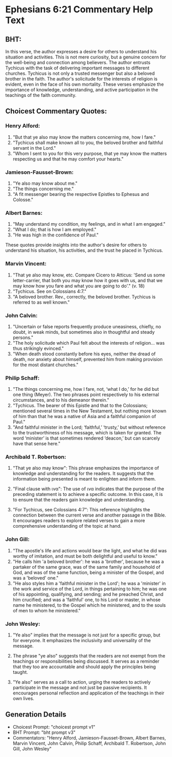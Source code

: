 # Ephesians 6:21 Commentary Help Text

## BHT:
In this verse, the author expresses a desire for others to understand his situation and activities. This is not mere curiosity, but a genuine concern for the well-being and connection among believers. The author entrusts Tychicus with the task of delivering important messages to different churches. Tychicus is not only a trusted messenger but also a beloved brother in the faith. The author's solicitude for the interests of religion is evident, even in the face of his own mortality. These verses emphasize the importance of knowledge, understanding, and active participation in the teachings of the faith community.

## Choicest Commentary Quotes:
### Henry Alford:
1. "But that ye also may know the matters concerning me, how I fare." 
2. "Tychicus shall make known all to you, the beloved brother and faithful servant in the Lord." 
3. "Whom I sent to you for this very purpose, that ye may know the matters respecting us and that he may comfort your hearts."

### Jamieson-Fausset-Brown:
1. "Ye also may know about me."
2. "The things concerning me."
3. "A fit messenger bearing the respective Epistles to Ephesus and Colosse."

### Albert Barnes:
1. "May understand my condition, my feelings, and in what I am engaged."
2. "What I do; that is how I am employed."
3. "He was high in the confidence of Paul."

These quotes provide insights into the author's desire for others to understand his situation, his activities, and the trust he placed in Tychicus.

### Marvin Vincent:
1. "That ye also may know, etc. Compare Cicero to Atticus: 'Send us some letter-carrier, that both you may know how it goes with us, and that we may know how you fare and what you are going to do'." (v. 18)
2. "Tychicus. See on Colossians 4:7." 
3. "A beloved brother. Rev., correctly, the beloved brother. Tychicus is referred to as well known."

### John Calvin:
1. "Uncertain or false reports frequently produce uneasiness, chiefly, no doubt, in weak minds, but sometimes also in thoughtful and steady persons."
2. "The holy solicitude which Paul felt about the interests of religion... was thus strikingly evinced."
3. "When death stood constantly before his eyes, neither the dread of death, nor anxiety about himself, prevented him from making provision for the most distant churches."

### Philip Schaff:
1. "The things concerning me, how I fare, not, ‘what I do,’ for he did but one thing (Meyer). The two phrases point respectively to his external circumstances, and to his demeanor therein."
2. "Tychicus. The bearer of this Epistle and that to the Colossians; mentioned several times in the New Testament, but nothing more known of him than that he was a native of Asia and a faithful companion of Paul."
3. "And faithful minister in the Lord; ‘faithful,’ ‘trusty,’ but without reference to the trustworthiness of his message, which is taken for granted. The word ‘minister’ is that sometimes rendered ‘deacon,’ but can scarcely have that sense here."

### Archibald T. Robertson:
1. "That ye also may know": This phrase emphasizes the importance of knowledge and understanding for the readers. It suggests that the information being presented is meant to enlighten and inform them.

2. "Final clause with ινα": The use of ινα indicates that the purpose of the preceding statement is to achieve a specific outcome. In this case, it is to ensure that the readers gain knowledge and understanding.

3. "For Tychicus, see Colossians 4:7": This reference highlights the connection between the current verse and another passage in the Bible. It encourages readers to explore related verses to gain a more comprehensive understanding of the topic at hand.

### John Gill:
1. "The apostle's life and actions would bear the light, and what he did was worthy of imitation, and must be both delightful and useful to know."
2. "He calls him 'a beloved brother': he was a 'brother', because he was a partaker of the same grace, was of the same family and household of God, and was of the same function, being a minister of the Gospel, and was a 'beloved' one."
3. "He also styles him a 'faithful minister in the Lord'; he was a 'minister' in the work and service of the Lord, in things pertaining to him; he was one of his appointing, qualifying, and sending; and he preached Christ, and him crucified; and was a 'faithful' one, to his Lord or master, in whose name he ministered, to the Gospel which he ministered, and to the souls of men to whom he ministered."

### John Wesley:
1. "Ye also" implies that the message is not just for a specific group, but for everyone. It emphasizes the inclusivity and universality of the message.

2. The phrase "ye also" suggests that the readers are not exempt from the teachings or responsibilities being discussed. It serves as a reminder that they too are accountable and should apply the principles being taught.

3. "Ye also" serves as a call to action, urging the readers to actively participate in the message and not just be passive recipients. It encourages personal reflection and application of the teachings in their own lives.


## Generation Details
- Choicest Prompt: "choicest prompt v1"
- BHT Prompt: "bht prompt v3"
- Commentators: "Henry Alford, Jamieson-Fausset-Brown, Albert Barnes, Marvin Vincent, John Calvin, Philip Schaff, Archibald T. Robertson, John Gill, John Wesley"
